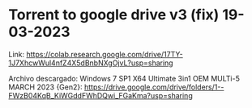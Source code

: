 # Torrent to google drive v3 (fix) 19-03-2023

Link: https://colab.research.google.com/drive/17TY-1J7XhcwWul4nfZ4X5dBnbNXgOjvL?usp=sharing


Archivo descargado:
Windows 7 SP1 X64 Ultimate 3in1 OEM MULTi-5 MARCH 2023 {Gen2}:
https://drive.google.com/drive/folders/1--FWzB04KqB_KiWGddFWhDQwi_FGaKma?usp=sharing
